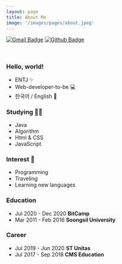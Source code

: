```yaml
---
layout: page
title: About Me
image: '/images/pages/about.jpeg'
---
```


[![Gmail Badge](https://img.shields.io/badge/Gmail-d14836?style=flat-square&logo=Gmail&logoColor=white&link=mailto:younny418@gmail.com)](mailto:younny418@gmail.com)
[![Github Badge](https://img.shields.io/badge/-Github-black?style=flat-square&logo=0E9648&link=https://github.com/jiyounyou/)](https://github.com/jiyounyou)

<br>  
  
### Hello, world!  
- ENTJ ✨
- Web-developer-to-be 💻
- 한국어 / English 💬 

### Studying ✍🏻
- Java
- Algorithm
- Html & CSS
- JavaScript

### Interest 👀
- Programming
- Traveling 
- Learning new languages

### Education
- Jul 2020 - Dec 2020 **BitCamp**
- Mar 2011 - Feb 2016 **Soongsil University**

### Career
- Jul 2019 - Jun 2020 **ST Unitas**
- Jul 2017 - Sep 2018 **CMS Education**
